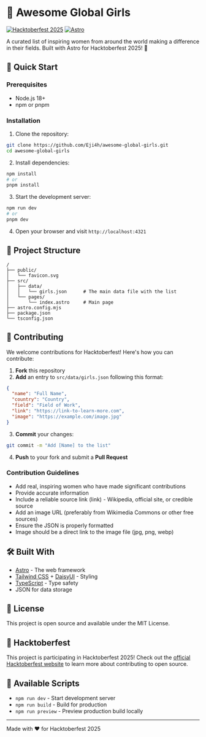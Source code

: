 # 🌟 Awesome Global Girls

[![Hacktoberfest 2025](https://img.shields.io/badge/Hacktoberfest-2025-blueviolet.svg)](https://hacktoberfest.com/)
[![Astro](https://img.shields.io/badge/Built%20with-Astro-FF5D01.svg)](https://astro.build)

A curated list of inspiring women from around the world making a difference in their fields. Built with Astro for Hacktoberfest 2025! 🎃

## 🚀 Quick Start

### Prerequisites

- Node.js 18+ 
- npm or pnpm

### Installation

1. Clone the repository:
```bash
git clone https://github.com/Eji4h/awesome-global-girls.git
cd awesome-global-girls
```

2. Install dependencies:
```bash
npm install
# or
pnpm install
```

3. Start the development server:
```bash
npm run dev
# or
pnpm dev
```

4. Open your browser and visit `http://localhost:4321`

## 📁 Project Structure

```
/
├── public/
│   └── favicon.svg
├── src/
│   ├── data/
│   │   └── girls.json      # The main data file with the list
│   └── pages/
│       └── index.astro     # Main page
├── astro.config.mjs
├── package.json
└── tsconfig.json
```

## 🤝 Contributing

We welcome contributions for Hacktoberfest! Here's how you can contribute:

1. **Fork** this repository
2. **Add** an entry to `src/data/girls.json` following this format:

```json
{
  "name": "Full Name",
  "country": "Country",
  "field": "Field of Work",
  "link": "https://link-to-learn-more.com",
  "image": "https://example.com/image.jpg"
}
```

3. **Commit** your changes:
```bash
git commit -m "Add [Name] to the list"
```

4. **Push** to your fork and submit a **Pull Request**

### Contribution Guidelines

- Add real, inspiring women who have made significant contributions
- Provide accurate information
- Include a reliable source link (link) - Wikipedia, official site, or credible source
- Add an image URL (preferably from Wikimedia Commons or other free sources)
- Ensure the JSON is properly formatted
- Image should be a direct link to the image file (jpg, png, webp)

## 🛠️ Built With

- [Astro](https://astro.build/) - The web framework
- [Tailwind CSS](https://tailwindcss.com/) + [DaisyUI](https://daisyui.com/) - Styling
- [TypeScript](https://www.typescriptlang.org/) - Type safety
- JSON for data storage

## 📜 License

This project is open source and available under the MIT License.

## 🎃 Hacktoberfest

This project is participating in Hacktoberfest 2025! Check out the [official Hacktoberfest website](https://hacktoberfest.com/) to learn more about contributing to open source.

## 📝 Available Scripts

- `npm run dev` - Start development server
- `npm run build` - Build for production
- `npm run preview` - Preview production build locally

---

Made with ❤️ for Hacktoberfest 2025
